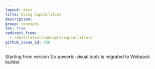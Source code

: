 ```yaml
---
layout: docs
title: Using Capabilities
description: 
group: concepts
toc: true
redirect_from:
  - /docs/latest/concepts/capabilities/
github_issue_id: 456
---
```

 Starting from version 3.x powerbi-visual tools is migrated to Webpack builder.
 